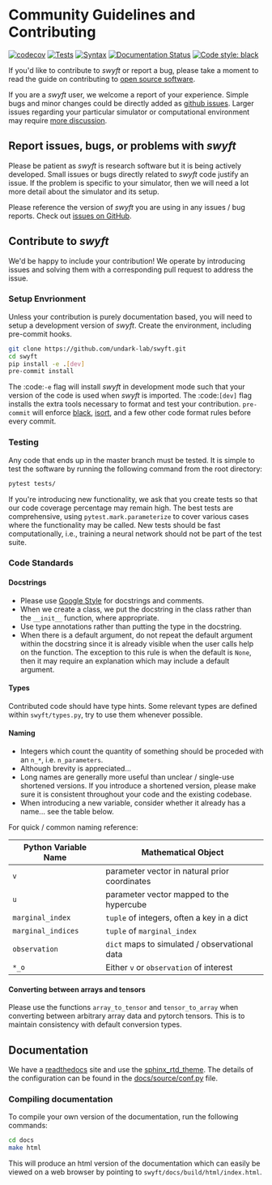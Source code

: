 # Community Guidelines and Contributing
[![codecov](https://codecov.io/gh/undark-lab/swyft/branch/master/graph/badge.svg?token=E253LRJWWE)](https://codecov.io/gh/undark-lab/swyft)
[![Tests](https://github.com/undark-lab/swyft/actions/workflows/tests.yml/badge.svg)](https://github.com/undark-lab/swyft/actions)
[![Syntax](https://github.com/undark-lab/swyft/actions/workflows/syntax.yml/badge.svg)](https://github.com/undark-lab/swyft/actions)
[![Documentation Status](https://readthedocs.org/projects/swyft/badge/?version=latest)](https://swyft.readthedocs.io/en/latest/?badge=latest)
[![Code style: black](https://img.shields.io/badge/code%20style-black-000000.svg)](https://github.com/psf/black)

If you'd like to contribute to *swyft* or report a bug, please take a moment to read the guide on contributing to [open source software](https://opensource.guide/how-to-contribute/).

If you are a *swyft* user, we welcome a report of your experience. Simple bugs and minor changes could be directly added as [github issues](https://github.com/undark-lab/swyft/issues). Larger issues regarding your particular simulator or computational environment may require [more discussion](https://github.com/undark-lab/swyft/discussions).

## Report issues, bugs, or problems with *swyft*

Please be patient as *swyft* is research software but it is being actively developed. Small issues or bugs directly related to *swyft* code justify an issue. If the problem is specific to your simulator, then we will need a lot more detail about the simulator and its setup.

Please reference the version of *swyft* you are using in any issues / bug reports. Check out [issues on GitHub](https://github.com/undark-lab/swyft/issues).

## Contribute to *swyft*

We'd be happy to include your contribution! We operate by introducing issues and solving them with a corresponding pull request to address the issue.

### Setup Envrionment

Unless your contribution is purely documentation based, you will need to setup a development version of *swyft*. Create the environment, including pre-commit hooks.

```bash
git clone https://github.com/undark-lab/swyft.git
cd swyft
pip install -e .[dev]
pre-commit install
```

The :code:`-e` flag will install *swyft* in development mode such that your version of the code is used when *swyft* is imported.
The :code:`[dev]` flag installs the extra tools necessary to format and test your contribution.
`pre-commit` will enforce [black](https://github.com/psf/black),
[isort](https://github.com/timothycrosley/isort),
and a few other code format rules before every commit.

### Testing
Any code that ends up in the master branch must be tested. It is simple to test the software by running the following command from the root directory:

```bash
pytest tests/
```

If you're introducing new functionality, we ask that you create tests so that our code coverage percentage may remain high. The best tests are comprehensive, using `pytest.mark.parameterize` to cover various cases where the functionality may be called. New tests should be fast computationally, i.e., training a neural network should not be part of the test suite.

### Code Standards

#### Docstrings
- Please use [Google Style](http://google.github.io/styleguide/pyguide.html#38-comments-and-docstrings) for docstrings and comments.
- When we create a class, we put the docstring in the class rather than the `__init__` function, where appropriate.
- Use type annotations rather than putting the type in the docstring.
- When there is a default argument, do not repeat the default argument within the docstring since it is already visible when the user calls help on the function. The exception to this rule is when the default is `None`, then it may require an explanation which may include a default argument.

#### Types
Contributed code should have type hints. Some relevant types are defined within `swyft/types.py`, try to use them whenever possible.

#### Naming
- Integers which count the quantity of something should be proceded with an `n_*`, i.e. `n_parameters`.
- Although brevity is appreciated...
- Long names are generally more useful than unclear / single-use shortened versions. If you introduce a shortened version, please make sure it is consistent throughout your code and the existing codebase.
- When introducing a new variable, consider whether  it already has a name... see the table below.

For quick / common naming reference:

| Python Variable Name | Mathematical Object                           |
|----------------------|-----------------------------------------------|
| `v`                  | parameter vector in natural prior coordinates |
| `u`                  | parameter vector mapped to the hypercube      |
| `marginal_index`     | `tuple` of integers, often a key in a dict    |
| `marginal_indices`   | `tuple` of `marginal_index`                   |
| `observation`        | `dict` maps to simulated / observational data |
| `*_o`                | Either `v` or `observation` of interest       |

#### Converting between arrays and tensors
Please use the functions `array_to_tensor` and `tensor_to_array` when converting between arbitrary array data and pytorch tensors. This is to maintain consistency with default conversion types.

## Documentation

We have a [readthedocs](https://swyft.readthedocs.io/en/latest/) site and use the [sphinx_rtd_theme](https://github.com/readthedocs/sphinx_rtd_theme). The details of the configuration can be found in the [docs/source/conf.py](https://github.com/undark-lab/swyft/blob/master/docs/source/conf.py) file.

### Compiling documentation

To compile your own version of the documentation, run the following commands:

```bash
cd docs
make html
```

This will produce an html version of the documentation which can easily be viewed on a web browser by pointing to `swyft/docs/build/html/index.html`.
